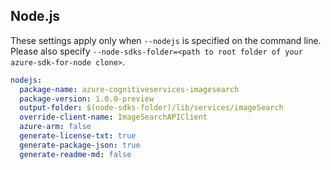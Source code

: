 ## Node.js

These settings apply only when `--nodejs` is specified on the command line.
Please also specify `--node-sdks-folder=<path to root folder of your azure-sdk-for-node clone>`.

``` yaml $(nodejs)
nodejs:
  package-name: azure-cognitiveservices-imagesearch
  package-version: 1.0.0-preview
  output-folder: $(node-sdks-folder)/lib/services/imageSearch
  override-client-name: ImageSearchAPIClient
  azure-arm: false
  generate-license-txt: true
  generate-package-json: true
  generate-readme-md: false
```
